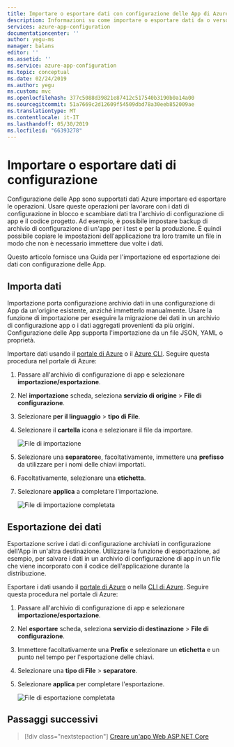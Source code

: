 ```yaml
---
title: Importare o esportare dati con configurazione delle App di Azure | Microsoft Docs
description: Informazioni su come importare o esportare dati da o verso una configurazione di App di Azure
services: azure-app-configuration
documentationcenter: ''
author: yegu-ms
manager: balans
editor: ''
ms.assetid: ''
ms.service: azure-app-configuration
ms.topic: conceptual
ms.date: 02/24/2019
ms.author: yegu
ms.custom: mvc
ms.openlocfilehash: 377c5088d39821e87412c517540b3190b0a14a00
ms.sourcegitcommit: 51a7669c2d12609f54509dbd78a30eeb852009ae
ms.translationtype: MT
ms.contentlocale: it-IT
ms.lasthandoff: 05/30/2019
ms.locfileid: "66393278"
---
```

# <a name="import-or-export-configuration-data"></a>Importare o esportare dati di configurazione

Configurazione delle App sono supportati dati Azure importare ed esportare le operazioni. Usare queste operazioni per lavorare con i dati di configurazione in blocco e scambiare dati tra l'archivio di configurazione di app e il codice progetto. Ad esempio, è possibile impostare backup di archivio di configurazione di un'app per i test e per la produzione. È quindi possibile copiare le impostazioni dell'applicazione tra loro tramite un file in modo che non è necessario immettere due volte i dati.

Questo articolo fornisce una Guida per l'importazione ed esportazione dei dati con configurazione delle App.

## <a name="import-data"></a>Importa dati

Importazione porta configurazione archivio dati in una configurazione di App da un'origine esistente, anziché immetterlo manualmente. Usare la funzione di importazione per eseguire la migrazione dei dati in un archivio di configurazione app o i dati aggregati provenienti da più origini. Configurazione delle App supporta l'importazione da un file JSON, YAML o proprietà.

Importare dati usando il [portale di Azure](https://portal.azure.com) o il [Azure CLI](./scripts/cli-import.md). Seguire questa procedura nel portale di Azure:

1. Passare all'archivio di configurazione di app e selezionare **importazione/esportazione**.

2. Nel **importazione** scheda, seleziona **servizio di origine** > **File di configurazione**.

3. Selezionare **per il linguaggio** > **tipo di File**.

4. Selezionare il **cartella** icona e selezionare il file da importare.

    ![File di importazione](./media/import-file.png)

5. Selezionare una **separatore**e, facoltativamente, immettere una **prefisso** da utilizzare per i nomi delle chiavi importati.

6. Facoltativamente, selezionare una **etichetta**.

7. Selezionare **applica** a completare l'importazione.

    ![File di importazione completata](./media/import-file-complete.png)

## <a name="export-data"></a>Esportazione dei dati

Esportazione scrive i dati di configurazione archiviati in configurazione dell'App in un'altra destinazione. Utilizzare la funzione di esportazione, ad esempio, per salvare i dati in un archivio di configurazione di app in un file che viene incorporato con il codice dell'applicazione durante la distribuzione.

Esportare i dati usando il [portale di Azure](https://portal.azure.com) o nella [CLI di Azure](./scripts/cli-export.md). Seguire questa procedura nel portale di Azure:

1. Passare all'archivio di configurazione di app e selezionare **importazione/esportazione**.

2. Nel **esportare** scheda, seleziona **servizio di destinazione** > **File di configurazione**.

3. Immettere facoltativamente una **Prefix** e selezionare un **etichetta** e un punto nel tempo per l'esportazione delle chiavi.

4. Selezionare una **tipo di File** > **separatore**.

5. Selezionare **applica** per completare l'esportazione.

    ![File di esportazione completata](./media/export-file-complete.png)

## <a name="next-steps"></a>Passaggi successivi

> [!div class="nextstepaction"]
> [Creare un'app Web ASP.NET Core](./quickstart-aspnet-core-app.md)  
